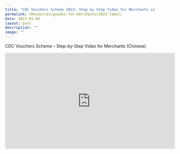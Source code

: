 ```yaml
---
title: "CDC Vouchers Scheme 2023: Step by Step Video for Merchants in Tamil"
permalink: /Resources/guides-for-merchants/2023-tamil/
date: 2023-01-04
layout: post
description: ""
image: ""
---
```

CDC Vouchers Scheme - Step-by-Step Video for Merchants (Chinese)


<iframe width="560" height="315" src="https://www.youtube.com/embed/ym2nJf-L85E" title="YouTube video player" frameborder="0" allow="accelerometer; autoplay; clipboard-write; encrypted-media; gyroscope; picture-in-picture" allowfullscreen></iframe>